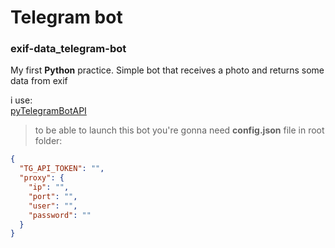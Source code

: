 # Telegram bot

### exif-data_telegram-bot

My first **Python** practice. Simple bot that receives a photo and returns some data from exif

i use:  
[pyTelegramBotAPI](https://github.com/eternnoir/pyTelegramBotAPI)  

 > to be able to launch this bot you're gonna need **config.json** file in root folder:
```json
{
  "TG_API_TOKEN": "",
  "proxy": {
    "ip": "",
    "port": "",
    "user": "",
    "password": ""
  }
}
```